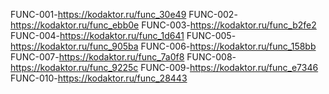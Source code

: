 FUNC-001-https://kodaktor.ru/func_30e49
FUNC-002-https://kodaktor.ru/func_ebb0e
FUNC-003-https://kodaktor.ru/func_b2fe2
FUNC-004-https://kodaktor.ru/func_1d641
FUNC-005-https://kodaktor.ru/func_905ba
FUNC-006-https://kodaktor.ru/func_158bb
FUNC-007-https://kodaktor.ru/func_7a0f8
FUNC-008-https://kodaktor.ru/func_9225c
FUNC-009-https://kodaktor.ru/func_e7346
FUNC-010-https://kodaktor.ru/func_28443
